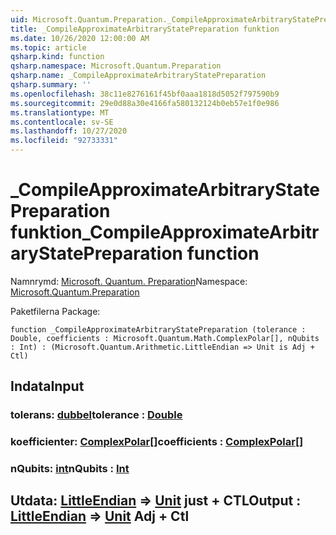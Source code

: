 ```yaml
---
uid: Microsoft.Quantum.Preparation._CompileApproximateArbitraryStatePreparation
title: _CompileApproximateArbitraryStatePreparation funktion
ms.date: 10/26/2020 12:00:00 AM
ms.topic: article
qsharp.kind: function
qsharp.namespace: Microsoft.Quantum.Preparation
qsharp.name: _CompileApproximateArbitraryStatePreparation
qsharp.summary: ''
ms.openlocfilehash: 38c11e8276161f45bf0aaa1818d5052f797590b9
ms.sourcegitcommit: 29e0d88a30e4166fa580132124b0eb57e1f0e986
ms.translationtype: MT
ms.contentlocale: sv-SE
ms.lasthandoff: 10/27/2020
ms.locfileid: "92733331"
---
```

# <a name="_compileapproximatearbitrarystatepreparation-function"></a><span data-ttu-id="ea4c8-102">_CompileApproximateArbitraryStatePreparation funktion</span><span class="sxs-lookup"><span data-stu-id="ea4c8-102">_CompileApproximateArbitraryStatePreparation function</span></span>

<span data-ttu-id="ea4c8-103">Namnrymd: [Microsoft. Quantum. Preparation](xref:Microsoft.Quantum.Preparation)</span><span class="sxs-lookup"><span data-stu-id="ea4c8-103">Namespace: [Microsoft.Quantum.Preparation](xref:Microsoft.Quantum.Preparation)</span></span>

<span data-ttu-id="ea4c8-104">Paketfilerna [](https://nuget.org/packages/)</span><span class="sxs-lookup"><span data-stu-id="ea4c8-104">Package: [](https://nuget.org/packages/)</span></span>




```qsharp
function _CompileApproximateArbitraryStatePreparation (tolerance : Double, coefficients : Microsoft.Quantum.Math.ComplexPolar[], nQubits : Int) : (Microsoft.Quantum.Arithmetic.LittleEndian => Unit is Adj + Ctl)
```


## <a name="input"></a><span data-ttu-id="ea4c8-105">Indata</span><span class="sxs-lookup"><span data-stu-id="ea4c8-105">Input</span></span>

### <a name="tolerance--double"></a><span data-ttu-id="ea4c8-106">tolerans: [dubbel](xref:microsoft.quantum.lang-ref.double)</span><span class="sxs-lookup"><span data-stu-id="ea4c8-106">tolerance : [Double](xref:microsoft.quantum.lang-ref.double)</span></span>




### <a name="coefficients--complexpolar"></a><span data-ttu-id="ea4c8-107">koefficienter: [ComplexPolar](xref:Microsoft.Quantum.Math.ComplexPolar)[]</span><span class="sxs-lookup"><span data-stu-id="ea4c8-107">coefficients : [ComplexPolar](xref:Microsoft.Quantum.Math.ComplexPolar)[]</span></span>




### <a name="nqubits--int"></a><span data-ttu-id="ea4c8-108">nQubits: [int](xref:microsoft.quantum.lang-ref.int)</span><span class="sxs-lookup"><span data-stu-id="ea4c8-108">nQubits : [Int](xref:microsoft.quantum.lang-ref.int)</span></span>





## <a name="output--littleendian--unit-adj--ctl"></a><span data-ttu-id="ea4c8-109">Utdata: [LittleEndian](xref:Microsoft.Quantum.Arithmetic.LittleEndian) => [Unit](xref:microsoft.quantum.lang-ref.unit) just + CTL</span><span class="sxs-lookup"><span data-stu-id="ea4c8-109">Output : [LittleEndian](xref:Microsoft.Quantum.Arithmetic.LittleEndian) => [Unit](xref:microsoft.quantum.lang-ref.unit) Adj + Ctl</span></span>

